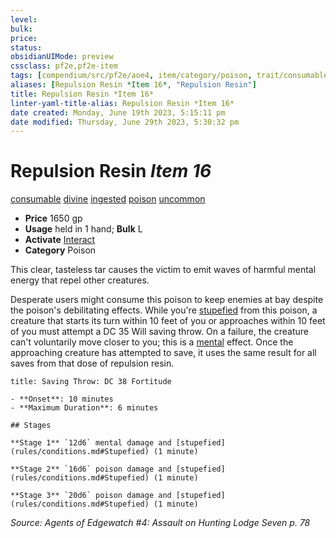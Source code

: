 ```yaml
---
level:
bulk:
price:
status:
obsidianUIMode: preview
cssclass: pf2e,pf2e-item
tags: [compendium/src/pf2e/aoe4, item/category/poison, trait/consumable, trait/divine, trait/ingested, trait/poison, trait/uncommon]
aliases: [Repulsion Resin *Item 16*, "Repulsion Resin"]
title: Repulsion Resin *Item 16*
linter-yaml-title-alias: Repulsion Resin *Item 16*
date created: Monday, June 19th 2023, 5:15:11 pm
date modified: Thursday, June 29th 2023, 5:30:32 pm
---
```


# Repulsion Resin *Item 16*

[consumable](rules/traits/consumable.md) [divine](rules/traits/divine.md) [ingested](rules/traits/ingested.md) [poison](rules/traits/poison.md) [uncommon](rules/traits/uncommon.md)  

- **Price** 1650 gp
- **Usage** held in 1 hand; **Bulk** L
- **Activate** [Interact](rules/actions/interact.md)
- **Category** Poison

This clear, tasteless tar causes the victim to emit waves of harmful mental energy that repel other creatures.

Desperate users might consume this poison to keep enemies at bay despite the poison's debilitating effects. While you're [stupefied](rules/conditions.md#Stupefied) from this poison, a creature that starts its turn within 10 feet of you or approaches within 10 feet of you must attempt a DC 35 Will saving throw. On a failure, the creature can't voluntarily move closer to you; this is a [mental](rules/traits/mental.md) effect. Once the approaching creature has attempted to save, it uses the same result for all saves from that dose of repulsion resin.

```ad-inline-affliction
title: Saving Throw: DC 38 Fortitude

- **Onset**: 10 minutes
- **Maximum Duration**: 6 minutes

## Stages

**Stage 1** `12d6` mental damage and [stupefied](rules/conditions.md#Stupefied) (1 minute)

**Stage 2** `16d6` poison damage and [stupefied](rules/conditions.md#Stupefied) (1 minute)

**Stage 3** `20d6` poison damage and [stupefied](rules/conditions.md#Stupefied) (1 minute)
```

*Source: Agents of Edgewatch #4: Assault on Hunting Lodge Seven p. 78*
